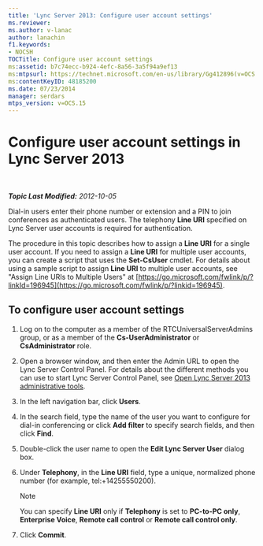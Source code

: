 ```yaml
---
title: 'Lync Server 2013: Configure user account settings'
ms.reviewer: 
ms.author: v-lanac
author: lanachin
f1.keywords:
- NOCSH
TOCTitle: Configure user account settings
ms:assetid: b7c74ecc-b924-4efc-8a56-3a5f94a9ef13
ms:mtpsurl: https://technet.microsoft.com/en-us/library/Gg412896(v=OCS.15)
ms:contentKeyID: 48185200
ms.date: 07/23/2014
manager: serdars
mtps_version: v=OCS.15
---
```


<div data-xmlns="http://www.w3.org/1999/xhtml">

<div class="topic" data-xmlns="http://www.w3.org/1999/xhtml" data-msxsl="urn:schemas-microsoft-com:xslt" data-cs="https://msdn.microsoft.com/">

<div data-asp="https://msdn2.microsoft.com/asp">

# Configure user account settings in Lync Server 2013

</div>

<div id="mainSection">

<div id="mainBody">

<span> </span>

_**Topic Last Modified:** 2012-10-05_

Dial-in users enter their phone number or extension and a PIN to join conferences as authenticated users. The telephony **Line URI** specified on Lync Server user accounts is required for authentication.

The procedure in this topic describes how to assign a **Line URI** for a single user account. If you need to assign a **Line URI** for multiple user accounts, you can create a script that uses the **Set-CsUser** cmdlet. For details about using a sample script to assign **Line URI** to multiple user accounts, see "Assign Line URIs to Multiple Users" at [https://go.microsoft.com/fwlink/p/?linkId=196945](https://go.microsoft.com/fwlink/p/?linkid=196945).

<div>

## To configure user account settings

1.  Log on to the computer as a member of the RTCUniversalServerAdmins group, or as a member of the **Cs-UserAdministrator** or **CsAdministrator** role.

2.  Open a browser window, and then enter the Admin URL to open the Lync Server Control Panel. For details about the different methods you can use to start Lync Server Control Panel, see [Open Lync Server 2013 administrative tools](lync-server-2013-open-lync-server-administrative-tools.md).

3.  In the left navigation bar, click **Users**.

4.  In the search field, type the name of the user you want to configure for dial-in conferencing or click **Add filter** to specify search fields, and then click **Find**.

5.  Double-click the user name to open the **Edit Lync Server User** dialog box.

6.  Under **Telephony**, in the **Line URI** field, type a unique, normalized phone number (for example, tel:+14255550200).
    
    <div>
    

    > [!NOTE]  
    > You can specify <STRONG>Line URI</STRONG> only if <STRONG>Telephony</STRONG> is set to <STRONG>PC-to-PC only</STRONG>, <STRONG>Enterprise Voice</STRONG>, <STRONG>Remote call control</STRONG> or <STRONG>Remote call control only</STRONG>.

    
    </div>

7.  Click **Commit**.

</div>

</div>

<span> </span>

</div>

</div>

</div>

